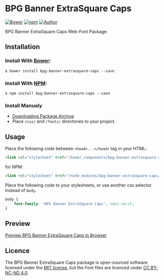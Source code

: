 # BPG Banner ExtraSquare Caps

[![Bower](https://img.shields.io/bower/v/bpg-banner-extrasquare-caps.svg)](http://bower.io/search/?q=bpg-banner-extrasquare-caps)
[![npm](https://img.shields.io/npm/v/bpg-banner-extrasquare-caps.svg)](https://www.npmjs.com/package/bpg-banner-extrasquare-caps)
[![Author](https://img.shields.io/badge/Font_Author-Besarion_Gugushvili-blue.svg)](https://github.com/web-fonts/bpg-banner-extrasquare-caps)

BPG Banner ExtraSquare Caps Web-Font Package.

## Installation

### Install With [Bower](http://bower.io):

```
$ bower install bpg-banner-extrasquare-caps --save
```

### Install With [NPM](https://www.npmjs.com):

```
$ npm install bpg-banner-extrasquare-caps --save
```

### Install Manualy

* [Downloading Package Archive](https://github.com/web-fonts/bpg-banner-extrasquare-caps/archive/master.zip)
* Place `/css/` and `/fonts/` directories to your project.

## Usage

Place the following code between `<head>...</head>` tag in your HTML:

```html
<link rel="stylesheet" href="/bower_components/bpg-banner-extrasquare-caps/css/bpg-banner-extrasquare-caps.css">
```

for NPM:

```html
<link rel="stylesheet" href="/node_modules/bpg-banner-extrasquare-caps/css/bpg-banner-extrasquare-caps.css">
```

Place the following code to your stylesheets, or use another css selector instead of `body`.

```css
body {
    font-family: 'BPG Banner ExtraSquare Caps', sans-serif;
}
```

## Preview

[Preview BPG Banner ExtraSquare Caps in Browser](http://web-fonts.ge/bpg-banner-extrasquare-caps)

## Licence

The BPG Banner ExtraSquare Caps package is open-sourced software licensed under the [MIT license](http://opensource.org/licenses/MIT), but the Font files are licenced under [CC BY-NC-ND 4.0](http://creativecommons.org/licenses/by-nc-nd/4.0/).
